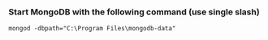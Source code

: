 ### Start MongoDB with the following command (use single slash)

```shell
mongod -dbpath="C:\Program Files\mongodb-data"
```
